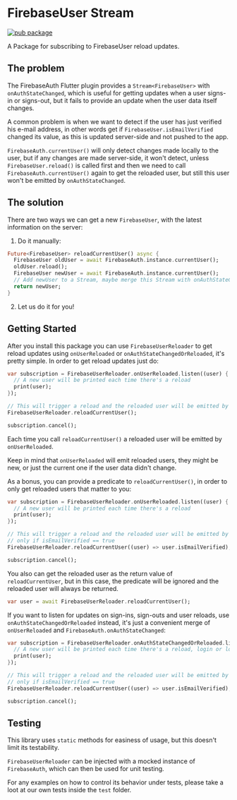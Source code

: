 # FirebaseUser Stream

[![pub package](https://img.shields.io/pub/v/firebase_user_stream.svg)](https://pub.dartlang.org/packages/firebase_user_stream)

A Package for subscribing to FirebaseUser reload updates.

## The problem
The FirebaseAuth Flutter plugin provides a `Stream<FirebaseUser>` with 
`onAuthStateChanged`, which is useful for getting updates when a user signs-in 
or signs-out, but it fails to provide an update when the user data itself changes.

A common problem is when we want to detect if the user has just verified his e-mail 
address, in other words get if `FirebaseUser.isEmailVerified` changed its value, as
this is updated server-side and not pushed to the app. 

`FirebaseAuth.currentUser()` will only detect changes made locally to the user, but 
if any changes are made server-side, it won't detect, unless `FirebaseUser.reload()`
is called first and then we need to call `FirebaseAuth.currentUser()` again to get 
the reloaded user, but still this user won't be emitted by `onAuthStateChanged`.

## The solution

There are two ways we can get a new `FirebaseUser`, with the latest information on 
the server: 

1. Do it manually:

```dart
Future<FirebaseUser> reloadCurrentUser() async {
  FirebaseUser oldUser = await FirebaseAuth.instance.currentUser();    
  oldUser.reload();
  FirebaseUser newUser = await FirebaseAuth.instance.currentUser();
  // Add newUser to a Stream, maybe merge this Stream with onAuthStateChanged?
  return newUser; 
}
```

2. Let us do it for you!

## Getting Started

After you install this package you can use `FirebaseUserReloader` to get reload updates 
using `onUserReloaded` or `onAuthStateChangedOrReloaded`, it's pretty simple. In order
to get reload updates just do:

```dart
var subscription = FirebaseUserReloader.onUserReloaded.listen((user) {
  // A new user will be printed each time there's a reload
  print(user);
});

// This will trigger a reload and the reloaded user will be emitted by onUserReloaded
FirebaseUserReloader.reloadCurrentUser();

subscription.cancel();
```

Each time you call `reloadCurrentUser()` a reloaded user will be emitted by 
`onUserReloaded`.

Keep in mind that `onUserReloaded` will emit reloaded users, they might be new, or just the
current one if the user data didn't change.

As a bonus, you can provide a predicate to `reloadCurrentUser()`, in order to only get reloaded 
users that matter to you:

```dart
var subscription = FirebaseUserReloader.onUserReloaded.listen((user) {
  // A new user will be printed each time there's a reload
  print(user);
});

// This will trigger a reload and the reloaded user will be emitted by onUserReloaded
// only if isEmailVerified == true
FirebaseUserReloader.reloadCurrentUser((user) => user.isEmailVerified);

subscription.cancel();
```

You also can get the reloaded user as the return value of `reloadCurrentUser`, but in this case, 
the predicate will be ignored and the reloaded user will always be returned.

```dart
var user = await FirebaseUserReloader.reloadCurrentUser();
 ```

If you want to listen for updates on sign-ins, sign-outs and user reloads, use 
`onAuthStateChangedOrReloaded` instead, it's just a convenient merge of `onUserReloaded` and
`FirebaseAuth.onAuthStateChanged`:

```dart
var subscription = FirebaseUserReloader.onAuthStateChangedOrReloaded.listen((user) {
  // A new user will be printed each time there's a reload, login or logout
  print(user);
});

// This will trigger a reload and the reloaded user will be emitted by onUserReloaded
// only if isEmailVerified == true
FirebaseUserReloader.reloadCurrentUser((user) => user.isEmailVerified);

subscription.cancel();
```
## Testing

This library uses `static` methods for easiness of usage, but this doesn't limit its 
testability.

`FirebaseUserReloader` can be injected with a mocked instance of `FirebaseAuth`, which 
can then be used for unit testing.

For any examples on how to control its behavior under tests, please take a loot at our 
own tests inside the `test` folder.